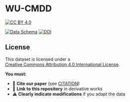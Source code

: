 # WU-CMDD

[![CC BY 4.0][cc-by-shield]][cc-by]

[![Data Schema](https://img.shields.io/badge/Data-Event_Camera%7CLiDAR%7CRGB%7CCAN-brightgreen)](https://github.com/your-repo)
[![DOI](https://zenodo.org/badge/DOI/10.5281/zenodo.xxxxxx.svg)](https://doi.org/your-doi)

[cc-by]: http://creativecommons.org/licenses/by/4.0/
[cc-by-shield]: https://img.shields.io/badge/License-CC_BY_4.0-lightgrey.svg

## License
This dataset is licensed under a  
[Creative Commons Attribution 4.0 International License][cc-by].

**You must:**
- 📌 **Cite our paper** (see [CITATION](CITATION.md))  
- 🔗 **Link to this repository** in derivative works  
- ⚠️ **Clearly indicate modifications** if you adapt the data  

